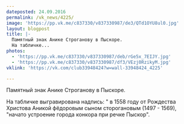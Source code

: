```yaml
---
dateposted: 24.09.2016
permalink: /vk_news/4225/
image: 'https://pp.vk.me/c837330/v837330987/de3/QTd1OYU8ul0.jpg'
layout: blogpost
title: |-
  Памятный знак Анике Строганову в Пыскоре. 
  На табличке...
photos:
  - 'https://pp.vk.me/c837330/v837330987/deb/rGe5x_7EIJY.jpg'
  - 'https://pp.vk.me/c837330/v837330987/df3/VEzj0RzikyM.jpg'
vklink: 'https://vk.com/club33948424?w=wall-33948424_4225'

---
```

Памятный знак Анике Строганову в Пыскоре. 
 
На табличке выгравирована надпись: " в 1558 году от Рождества Христова Аникой фёдоровым сыном сторогановым (1497 - 1569), "начато устроение города конкора при речке Пыскор".
